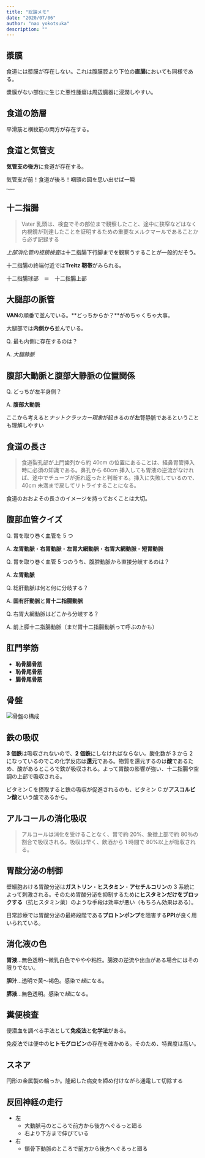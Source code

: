 ```yaml
---
title: "総論メモ"
date: "2020/07/06"
author: "nao yokotsuka"
description: ""
---
```


## 漿膜

食道には漿膜が存在しない。これは腹膜腔より下位の**直腸**においても同様である。

漿膜がない部位に生じた悪性腫瘍は周辺臓器に浸潤しやすい。

## 食道の筋層

平滑筋と横紋筋の両方が存在する。

## 食道と気管支

**気管支の後方**に食道が存在する。

気管支が前！食道が後ろ！咽頭の図を思い出せば一瞬

<img src="http://d280wcvpuqrtqr.cloudfront.net/20200706_100859.png" alt="咽頭解剖図" style="zoom: 25%;" />

## 十二指腸

> Vater 乳頭は、検査でその部位まで観察したこと、途中に狭窄などはなく内視鏡が到達したことを証明するための重要なメルクマールであることから必ず記録する

*上部消化管内視鏡検査*は十二指腸下行脚までを観察うすることが一般的だそう。

十二指腸の終端付近では**Treitz 靭帯**がみられる。

十二指腸球部　＝　十二指腸上部

## 大腿部の脈管

**VAN**の順番で並んでいる。**どっちからか？**がめちゃくちゃ大事。

大腿部では**内側から**並んでいる。

Q. 最も内側に存在するのは？

A. _大腿静脈_

## 腹部大動脈と腹部大静脈の位置関係

Q. どっちが左半身側？

A. **腹部大動脈**

ここから考えると*ナットクラッカー現象*が起きるのが**左**腎静脈であるということも理解しやすい

## 食道の長さ

> 食道裂孔部が上門歯列から約 40cm の位置にあることは、経鼻胃管挿入時に必須の知識である。鼻孔から 60cm 挿入しても胃液の逆流がなければ、途中でチューブが折れ返ったと判断する。挿入に失敗しているので、40cm 未満まで戻してリトライすることになる。

食道のおおよその長さのイメージを持っておくことは大切。

## 腹部血管クイズ

Q. 胃を取り巻く血管を 5 つ

A. **左胃動脈**・**右胃動脈**・**左胃大網動脈**・**右胃大網動脈**・**短胃動脈**

Q. 胃を取り巻く血管 5 つのうち、腹腔動脈から直接分岐するのは？

A. **左胃動脈**

Q. 総肝動脈は何と何に分岐する？

A. **固有肝動脈**と**胃十二指腸動脈**

Q. 右胃大網動脈はどこから分岐する？

A. 前上膵十二指腸動脈（まだ胃十二指腸動脈って呼ぶのかも）

## 肛門挙筋

- **恥骨腸骨筋**
- **恥骨尾骨筋**
- **腸骨尾骨筋**

## 骨盤

![骨盤の構成](http://d280wcvpuqrtqr.cloudfront.net/20200706_104141.png)

## 鉄の吸収

**3 価鉄**は吸収されないので、**2 価鉄**にしなければならない。酸化数が 3 から 2 になっているのでこの化学反応は**還元**である。物質を還元するのは**酸**であるため、酸があるところで鉄が吸収される。よって胃酸の影響が強い、十二指腸や空調の上部で吸収される。

ビタミンＣを摂取すると鉄の吸収が促進されるのも、ビタミン C が**アスコルビン酸**という酸であるから。

## アルコールの消化吸収

> アルコールは消化を受けることなく、胃で約 20%、象徴上部で約 80％の割合で吸収される。吸収は早く、飲酒から 1 時間で 80%以上が吸収される。

## 胃酸分泌の制御

壁細胞おける胃酸分泌は**ガストリン**・**ヒスタミン**・**アセチルコリン**の 3 系統によって刺激される。そのため胃酸分泌を抑制するために**ヒスタミンだけをブロックする**（抗ヒスタミン薬）のような手段は効率が悪い（もちろん効果はある）。

日常診療では胃酸分泌の最終段階である**プロトンポンプ**を阻害する**PPI**が良く用いられている。

## 消化液の色

**胃液**...無色透明〜微乳白色でややや粘性。腸液の逆流や出血がある場合にはその限りでない。

**胆汁**...透明で黄〜褐色。感染で*緑*になる。

**膵液**...無色透明。感染で*緑*になる。

## 糞便検査

便潜血を調べる手法として**免疫法**と**化学法**がある。

免疫法では便中の**ヒトモグロビン**の存在を確かめる。そのため、特異度は高い。

## スネア

円形の金属製の輪っか。隆起した病変を締め付けながら通電して切除する

## 反回神経の走行

- 左
  - 大動脈弓のところで前方から後方へぐるっと廻る
  - 右より下方まで伸びている
- 右
  - 鎖骨下動脈のところで前方から後方へぐるっと廻る
